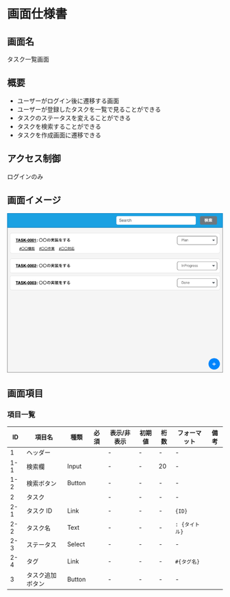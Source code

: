 # 画面仕様書

## 画面名

タスク一覧画面

## 概要

<!-- 何をする・何ができる画面か) -->

- ユーザーがログイン後に遷移する画面
- ユーザーが登録したタスクを一覧で見ることができる
- タスクのステータスを変えることができる
- タスクを検索することができる
- タスクを作成画面に遷移できる

## アクセス制御

ログインのみ

## 画面イメージ

![](./assets/task_list.drawio.png)

## 画面項目

### 項目一覧

| ID  | 項目名           | 種類   | 必須 | 表示/非表示 | 初期値 | 桁数 | フォーマット   | 備考 |
| --- | ---------------- | ------ | ---- | ----------- | ------ | ---- | -------------- | ---- |
| 1   | ヘッダー         |        |      | -           | -      | -    | -              |      |
| 1-1 | 検索欄           | Input  |      | -           | -      | 20   | -              |      |
| 1-2 | 検索ボタン       | Button |      | -           | -      | -    | -              |      |
| 2   | タスク           |        |      | -           | -      | -    | -              |      |
| 2-1 | タスク ID        | Link   |      | -           | -      | -    | `{ID}`         |      |
| 2-2 | タスク名         | Text   |      | -           | -      | -    | `: {タイトル}` |      |
| 2-3 | ステータス       | Select |      | -           | -      | -    | -              |      |
| 2-4 | タグ             | Link   |      | -           | -      | -    | `#{タグ名}`    |      |
| 3   | タスク追加ボタン | Button |      | -           | -      | -    | -              |      |
